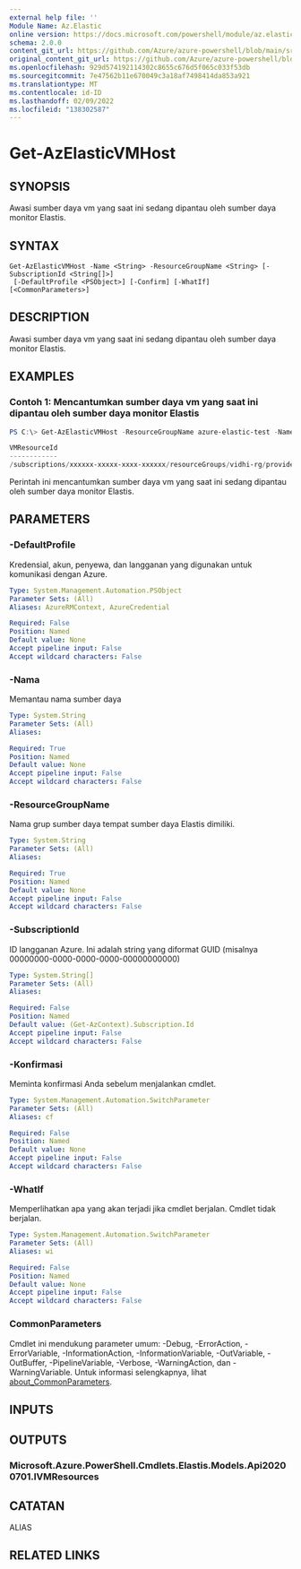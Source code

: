 ```yaml
---
external help file: ''
Module Name: Az.Elastic
online version: https://docs.microsoft.com/powershell/module/az.elastic/get-azelasticvmhost
schema: 2.0.0
content_git_url: https://github.com/Azure/azure-powershell/blob/main/src/Elastic/help/Get-AzElasticVMHost.md
original_content_git_url: https://github.com/Azure/azure-powershell/blob/main/src/Elastic/help/Get-AzElasticVMHost.md
ms.openlocfilehash: 929d574192114302c8655c676d5f065c033f53db
ms.sourcegitcommit: 7e47562b11e670049c3a18af7498414da853a921
ms.translationtype: MT
ms.contentlocale: id-ID
ms.lasthandoff: 02/09/2022
ms.locfileid: "138302587"
---
```

# Get-AzElasticVMHost

## SYNOPSIS
Awasi sumber daya vm yang saat ini sedang dipantau oleh sumber daya monitor Elastis.

## SYNTAX

```
Get-AzElasticVMHost -Name <String> -ResourceGroupName <String> [-SubscriptionId <String[]>]
 [-DefaultProfile <PSObject>] [-Confirm] [-WhatIf] [<CommonParameters>]
```

## DESCRIPTION
Awasi sumber daya vm yang saat ini sedang dipantau oleh sumber daya monitor Elastis.

## EXAMPLES

### Contoh 1: Mencantumkan sumber daya vm yang saat ini dipantau oleh sumber daya monitor Elastis
```powershell
PS C:\> Get-AzElasticVMHost -ResourceGroupName azure-elastic-test -Name elastic-pwsh02

VMResourceId
------------
/subscriptions/xxxxxx-xxxxx-xxxx-xxxxxx/resourceGroups/vidhi-rg/providers/Microsoft.Compute/virtualMachines/vidhi-linuxOS
```

Perintah ini mencantumkan sumber daya vm yang saat ini sedang dipantau oleh sumber daya monitor Elastis.

## PARAMETERS

### -DefaultProfile
Kredensial, akun, penyewa, dan langganan yang digunakan untuk komunikasi dengan Azure.

```yaml
Type: System.Management.Automation.PSObject
Parameter Sets: (All)
Aliases: AzureRMContext, AzureCredential

Required: False
Position: Named
Default value: None
Accept pipeline input: False
Accept wildcard characters: False
```

### -Nama
Memantau nama sumber daya

```yaml
Type: System.String
Parameter Sets: (All)
Aliases:

Required: True
Position: Named
Default value: None
Accept pipeline input: False
Accept wildcard characters: False
```

### -ResourceGroupName
Nama grup sumber daya tempat sumber daya Elastis dimiliki.

```yaml
Type: System.String
Parameter Sets: (All)
Aliases:

Required: True
Position: Named
Default value: None
Accept pipeline input: False
Accept wildcard characters: False
```

### -SubscriptionId
ID langganan Azure.
Ini adalah string yang diformat GUID (misalnya 00000000-0000-0000-0000-00000000000)

```yaml
Type: System.String[]
Parameter Sets: (All)
Aliases:

Required: False
Position: Named
Default value: (Get-AzContext).Subscription.Id
Accept pipeline input: False
Accept wildcard characters: False
```

### -Konfirmasi
Meminta konfirmasi Anda sebelum menjalankan cmdlet.

```yaml
Type: System.Management.Automation.SwitchParameter
Parameter Sets: (All)
Aliases: cf

Required: False
Position: Named
Default value: None
Accept pipeline input: False
Accept wildcard characters: False
```

### -WhatIf
Memperlihatkan apa yang akan terjadi jika cmdlet berjalan.
Cmdlet tidak berjalan.

```yaml
Type: System.Management.Automation.SwitchParameter
Parameter Sets: (All)
Aliases: wi

Required: False
Position: Named
Default value: None
Accept pipeline input: False
Accept wildcard characters: False
```

### CommonParameters
Cmdlet ini mendukung parameter umum: -Debug, -ErrorAction, -ErrorVariable, -InformationAction, -InformationVariable, -OutVariable, -OutBuffer, -PipelineVariable, -Verbose, -WarningAction, dan -WarningVariable. Untuk informasi selengkapnya, lihat [about_CommonParameters](http://go.microsoft.com/fwlink/?LinkID=113216).

## INPUTS

## OUTPUTS

### Microsoft.Azure.PowerShell.Cmdlets.Elastis.Models.Api20200701.IVMResources

## CATATAN

ALIAS

## RELATED LINKS

